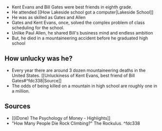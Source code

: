 - Kent Evans and Bill Gates were best friends in eighth grade.
- He attended [[How Lakeside school got a computer|Lakeside School]]
- He was as skilled as Gates and Allen
- Gates and Kent Evans, once, solved the complex problem of class scheduling for the school.
- Unlike Paul Allen, he shared Bill's business mind and endless ambition
- But, he died in a mountaineering accident before he graduated high school

## How unlucky was he?
- Every year there are around 3 dozen mountaineering deaths in the United States. [[Unluckiness of Kent Evans, best friend of Bill Gates#^fdc338|Source]]
- The odds of being killed on a mountain in high school are roughly one in a million.
## Sources
- [[(Done) The Psychology of Money - Highlights]]
- "How Many People Die Rock Climbing?" The Rockulus. ^fdc338